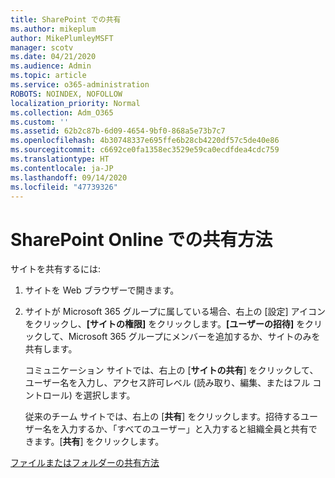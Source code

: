 ```yaml
---
title: SharePoint での共有
ms.author: mikeplum
author: MikePlumleyMSFT
manager: scotv
ms.date: 04/21/2020
ms.audience: Admin
ms.topic: article
ms.service: o365-administration
ROBOTS: NOINDEX, NOFOLLOW
localization_priority: Normal
ms.collection: Adm_O365
ms.custom: ''
ms.assetid: 62b2c87b-6d09-4654-9bf0-868a5e73b7c7
ms.openlocfilehash: 4b30748337e695ffe6b28cb4220df57c5de40e86
ms.sourcegitcommit: c6692ce0fa1358ec3529e59ca0ecdfdea4cdc759
ms.translationtype: HT
ms.contentlocale: ja-JP
ms.lasthandoff: 09/14/2020
ms.locfileid: "47739326"
---
```

# <a name="how-to-share-in-sharepoint-online"></a>SharePoint Online での共有方法

サイトを共有するには:
  
1. サイトを Web ブラウザーで開きます。
    
2. サイトが Microsoft 365 グループに属している場合、右上の [設定] アイコンをクリックし、**[サイトの権限]** をクリックします。**[ユーザーの招待]** をクリックして、Microsoft 365 グループにメンバーを追加するか、サイトのみを共有します。 
    
    コミュニケーション サイトでは、右上の [**サイトの共有**] をクリックして、ユーザー名を入力し、アクセス許可レベル (読み取り、編集、またはフル コントロール) を選択します。 
    
    従来のチーム サイトでは、右上の [**共有**] をクリックします。招待するユーザー名を入力するか、「すべてのユーザー」と入力すると組織全員と共有できます。[**共有**] をクリックします。
    
[ファイルまたはフォルダーの共有方法](https://go.microsoft.com/fwlink/?linkid=511430)
  

